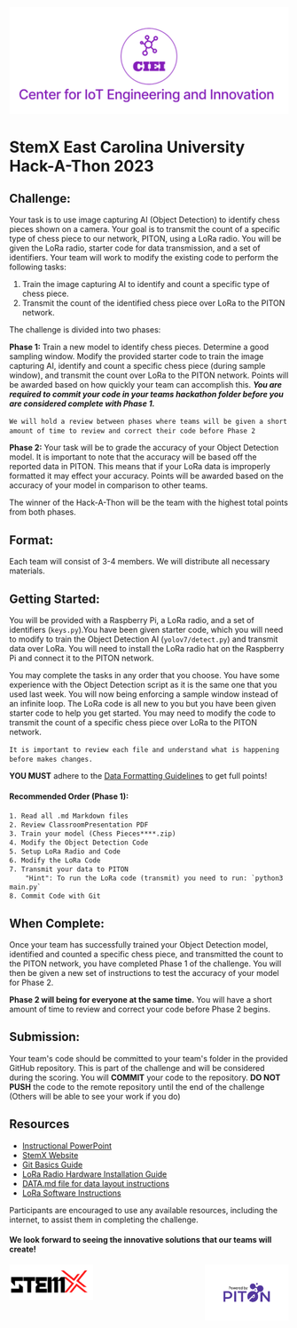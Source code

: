 ![CIEI](images/ciei.jpg)
# StemX East Carolina University Hack-A-Thon 2023

## Challenge:

Your task is to use image capturing AI (Object Detection) to identify chess pieces shown on a camera. Your goal is to transmit the count of a specific type of chess piece to our network, PITON, using a LoRa radio. You will be given the LoRa radio, starter code for data transmission, and a set of identifiers. Your team will work to modify the existing code to perform the following tasks:

1. Train the image capturing AI to identify and count a specific type of chess piece.
2. Transmit the count of the identified chess piece over LoRa to the PITON network.

The challenge is divided into two phases:

**Phase 1:** Train a new model to identify chess pieces. Determine a good sampling window. Modify the provided starter code to train the image capturing AI, identify and count a specific chess piece (during sample window), and transmit the count over LoRa to the PITON network. Points will be awarded based on how quickly your team can accomplish this. ***You are required to commit your code in your teams hackathon folder before you are considered complete with Phase 1.***

`We will hold a review between phases where teams will be given a short amount of time to review and correct their code before Phase 2`

**Phase 2:** Your task will be to grade the accuracy of your Object Detection model. It is important to note that the accuracy will be based off the reported data in PITON. This means that if your LoRa data is improperly formatted it may effect your accuracy. Points will be awarded based on the accuracy of your model in comparison to other teams.

The winner of the Hack-A-Thon will be the team with the highest total points from both phases.

## Format:

Each team will consist of 3-4 members. We will distribute all necessary materials.

## Getting Started:

You will be provided with a Raspberry Pi, a LoRa radio, and a set of identifiers (`keys.py`).You have been given starter code, which you will need to modify to train the Object Detection AI (`yolov7/detect.py`) and transmit data over LoRa. You will need to install the LoRa radio hat on the Raspberry Pi and connect it to the PITON network. 

You may complete the tasks in any order that you choose. You have some experience with the Object Detection script as it is the same one that you used last week. You will now being enforcing a sample window instead of an infinite loop. The LoRa code is all new to you but you have been given starter code to help you get started. You may need to modify the code to transmit the count of a specific chess piece over LoRa to the PITON network. 

`It is important to review each file and understand what is happening before makes changes.`

**YOU MUST** adhere to the [Data Formatting Guidelines](hackathon/DATA.md) to get full points!

#### Recommended Order (Phase 1):
    1. Read all .md Markdown files
    2. Review ClassroomPresentation PDF
    3. Train your model (Chess Pieces****.zip)
    4. Modify the Object Detection Code
    5. Setup LoRa Radio and Code
    6. Modify the LoRa Code
    7. Transmit your data to PITON
        "Hint": To run the LoRa code (transmit) you need to run: `python3 main.py`
    8. Commit Code with Git

## When Complete:

Once your team has successfully trained your Object Detection model, identified and counted a specific chess piece, and transmitted the count to the PITON network, you have completed Phase 1 of the challenge. You will then be given a new set of instructions to test the accuracy of your model for Phase 2.

 **Phase 2 will being for everyone at the same time.** You will have a short amount of time to review and correct your code before Phase 2 begins.

## Submission:

Your team's code should be committed to your team's folder in the provided GitHub repository. This is part of the challenge and will be considered during the scoring. You will **COMMIT** your code to the repository. **DO NOT PUSH** the code to the remote repository until the end of the challenge (Others will be able to see your work if you do)

## Resources
- [Instructional PowerPoint](StemXClassroomPresentation.pdf)
- [StemX Website](https://dodstem.us/meet/)
- [Git Basics Guide](https://git-scm.com/book/en/v2/Git-Basics-Getting-a-Git-Repository)
- [LoRa Radio Hardware Installation Guide](Hackathon/RADIO.md)
- [DATA.md file for data layout instructions](Hackathon/DATA.md)
- [LoRa Software Instructions](Hackathon/SOFTWARE.md)

Participants are encouraged to use any available resources, including the internet, to assist them in completing the challenge.

#### We look forward to seeing the innovative solutions that our teams will create!

<div style="display: flex; justify-content: space-between;">
  <img src="images/stemx.png" width="30%" height="10%" />
  <img src="images/PoweredByPITON.png" width="30%" height="10%"/> 
</div>

